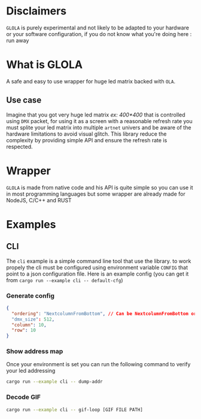 # Disclaimers
`GLOLA` is purely experimental and not likely to be adapted to your hardware or your software configuration, if you do not know what you're doing here : run away

# What is GLOLA
A safe and easy to use wrapper for huge led matrix backed with `OLA`.
## Use case
Imagine that you got very huge led matrix *ex: 400\*400* that is controlled using `DMX` packet, for using it as a screen with a reasonable refresh rate you must splite your led matrix into multiple `artnet` univers and be aware of the hardware limitations to avoid visual glitch. This library reduce the complexity by providing simple API and ensure the refresh rate is respected.

# Wrapper
`GLOLA` is made from native code and his API is quite simple so you can use it in most programming languages but some wrapper are already made for NodeJS, C/C++ and RUST

# Examples
## CLI
The `cli` example is a simple command line tool that use the library.
to work propely the cli must be configured using environment variable `CONFIG` that point to a json configuration file.
Here is an example config (you can get it from `cargo run --example cli -- default-cfg`)
### Generate config
```json
{
  "ordering": "NextcolumnFromBottom", // Can be NextcolumnFromBottom or NextcolumnFromTop see glola::Matrix
  "dmx_size": 512,
  "column": 10,
  "row": 10
}

```
### Show address map
Once your environment is set you can run the following command to verify your led addressing
```bash
cargo run --example cli -- dump-addr
```
### Decode GIF
```bash
cargo run --example cli -- gif-loop [GIF FILE PATH]
```